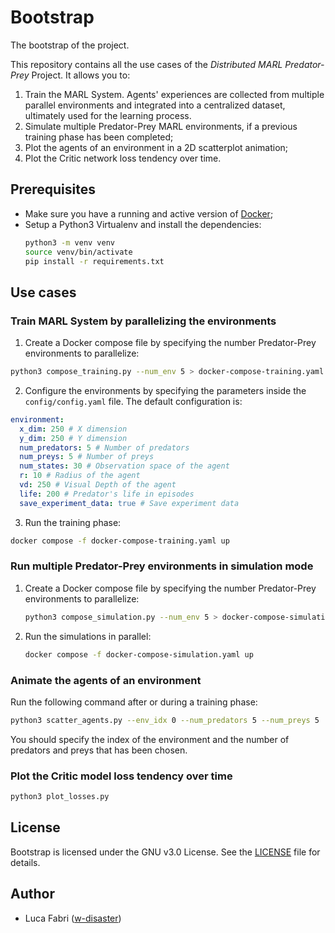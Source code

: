 # Bootstrap

The bootstrap of the project.

This repository contains all the use cases of the *Distributed MARL Predator-Prey* Project.
It allows you to:
1. Train the MARL System. Agents' experiences are collected from multiple parallel environments and integrated into a centralized dataset, ultimately used for the learning process.
2. Simulate multiple Predator-Prey MARL environments, if a previous training phase has been completed;
3. Plot the agents of an environment in a 2D scatterplot animation;
4. Plot the Critic network loss tendency over time.

## Prerequisites

- Make sure you have a running and active version of [Docker](https://docs.docker.com/engine/install/);
- Setup a Python3 Virtualenv and install the dependencies:
   ```bash
   python3 -m venv venv
   source venv/bin/activate
   pip install -r requirements.txt
   ```

## Use cases

### Train MARL System by parallelizing the environments
1. Create a Docker compose file by specifying the number Predator-Prey environments to parallelize:
 ```bash
 python3 compose_training.py --num_env 5 > docker-compose-training.yaml
 ```
2. Configure the environments by specifying the parameters inside the `config/config.yaml` file. The default configuration is:
 
 ```yaml
 environment:
   x_dim: 250 # X dimension
   y_dim: 250 # Y dimension
   num_predators: 5 # Number of predators
   num_preys: 5 # Number of preys
   num_states: 30 # Observation space of the agent
   r: 10 # Radius of the agent
   vd: 250 # Visual Depth of the agent
   life: 200 # Predator's life in episodes
   save_experiment_data: true # Save experiment data
 ```
3. Run the training phase:
 ```bash
 docker compose -f docker-compose-training.yaml up
 ```
     
### Run multiple Predator-Prey environments in simulation mode
   
1. Create a Docker compose file by specifying the number Predator-Prey environments to parallelize:
   ```bash
   python3 compose_simulation.py --num_env 5 > docker-compose-simulation.yaml
   ```
2. Run the simulations in parallel:
   ```bash
   docker compose -f docker-compose-simulation.yaml up
   ```
### Animate the agents of an environment
Run the following command after or during a training phase:
```bash
python3 scatter_agents.py --env_idx 0 --num_predators 5 --num_preys 5
```
You should specify the index of the environment and the number of predators and preys that has been chosen.

### Plot the Critic model loss tendency over time
```bash
python3 plot_losses.py
```

## License

Bootstrap is licensed under the GNU v3.0 License. See the [LICENSE](./LICENSE) file for details.

## Author

- Luca Fabri ([w-disaster](https://github.com/w-disaster))
